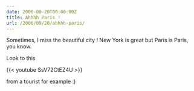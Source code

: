 ```yaml
---
date: 2006-09-20T00:00:00Z
title: Ahhhh Paris !
url: /2006/09/20/ahhhh-paris/
---
```


Sometimes, I miss the beautiful city ! New York is great but Paris is Paris, you know.

Look to this 

{{< youtube SsV72CtEZ4U >}}

from a tourist for example :)
